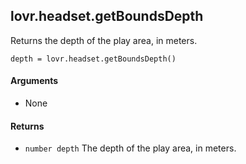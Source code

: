 <!--
category: reference
-->

lovr.headset.getBoundsDepth
---

Returns the depth of the play area, in meters.

    depth = lovr.headset.getBoundsDepth()

#### Arguments

- None

#### Returns

- `number depth` The depth of the play area, in meters.
